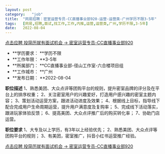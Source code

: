 ```yaml
---
layout:	post
category:	"job"
title:	"网易招聘：密室运营专员-CC直播事业部920-运营-运营类-广州学历不限3-5年"
tags:	[网易,招聘,面试,找工作,工作,内推,运营,运营类,广州,学历不限,3-5年]
date:	2022-08-04
---
```


[点击应聘 投简历就有面试机会 -> 密室运营专员-CC直播事业部920](http://mobile.bole.netease.com/bole/boleDetail?id=41629&employeeId=346f03c3cda5f04c&key=all)



- **学历要求： **学历不限
- **工作年限： **3-5年
- **所属部门： **CC直播事业部-径山工作室-六合楼项目组
- **工作城市： **广州
- **发布日期： **2022-08-04



**职位描述**
1、熟悉美团、大众点评等团购平台的规则，提升密室品牌的评分及在平台上的排序权重；
2、关注密室用户的兴趣爱好，打造用户感兴趣的密室主题内容；
3、策划活动运营方案，跟进活动进度及效果；
4、根据线上目标，指导线下配合完成用户生命周期运营，提升用户满意度及复购率；
5、完成线下活动落实，跟进玩家体验反馈；
6、提高美团、大众点评推广后的购买转化率；
7、协助门店运营。



**职位要求**
1、大专及以上学历，有3年以上经验优先；
2、熟悉美团、大众点评等团购平台的规则；
3、有美团，密室推广，抖音小红书运营推广经验。



[点击应聘 投简历就有面试机会 -> 密室运营专员-CC直播事业部920](http://mobile.bole.netease.com/bole/boleDetail?id=41629&employeeId=346f03c3cda5f04c&key=all)